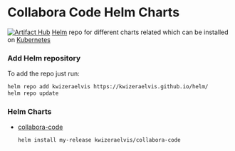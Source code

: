 # Collabora Code Helm Charts
[![Artifact Hub](https://img.shields.io/endpoint?url=https://artifacthub.io/badge/repository/collabora-code-aos)](https://artifacthub.io/packages/search?repo=collabora-code-aos)
[Helm](https://helm.sh) repo for different charts related which can be installed on [Kubernetes](https://kubernetes.io)

### Add Helm repository

To add the repo just run:

```bash
helm repo add kwizeraelvis https://kwizeraelvis.github.io/helm/
helm repo update
```

### Helm Charts

* [collabora-code](https://kwizeraelvis.github.io/helm/)

  ```bash
  helm install my-release kwizeraelvis/collabora-code
  ```

